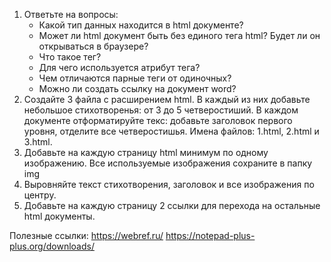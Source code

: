 1. Ответьте на вопросы:
      + Какой тип данных находится в html документе?
      + Может ли html документ быть без единого тега html? Будет ли он открываться в браузере?
      + Что такое тег?
      + Для чего используется атрибут тега?
      + Чем отличаются парные теги от одиночных?
      + Можно ли создать ссылку на документ word?
2. Создайте 3 файла с расширением html. В каждый из них добавьте небольшое стихотворенья: от 3 до 5 четверостиший. В каждом документе отформатируйте текс: добавьте заголовок первого уровня, отделите все четверостишья. Имена файлов: 1.html, 2.html и 3.html.
3. Добавьте на каждую страницу html минимум по одному изображению. Все используемые изображения сохраните в папку img
4. Выровняйте текст стихотворения, заголовок и все изображения по центру.
5. Добавьте на каждую страницу 2 ссылки для перехода на остальные html документы.

Полезные ссылки:
https://webref.ru/
https://notepad-plus-plus.org/downloads/

